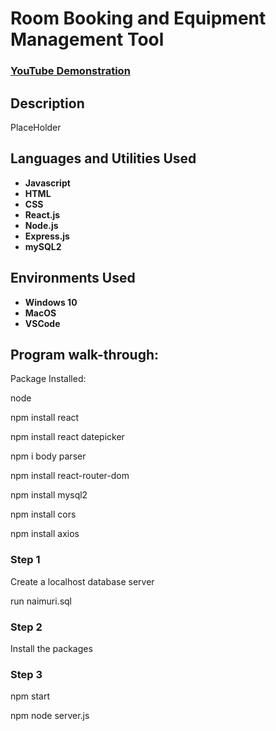 <h1>Room Booking and Equipment Management Tool</h1>

 ### [YouTube Demonstration](https://)

<h2>Description</h2>
PlaceHolder
<br />


<h2>Languages and Utilities Used</h2>

- <b>Javascript</b> 
- <b>HTML</b>
- <b>CSS</b>
- <b>React.js</b>
- <b>Node.js</b>
- <b>Express.js</b>
- <b>mySQL2</b>

<h2>Environments Used </h2>

- <b>Windows 10</b>
- <b>MacOS</b>
- <b>VSCode</b>

<h2>Program walk-through:</h2>

<p align="left">
Package Installed:
<br/>
<p>node
<p>npm install react
<p>npm install react datepicker
<p>npm i body parser
<p>npm install react-router-dom
<p>npm install mysql2
<p>npm install cors
<p>npm install axios
<br/>
<h3>Step 1</h3>
<p>Create a localhost database server
<p>run naimuri.sql
<br/>
<h3>Step 2</h3>
<p>Install the packages
<br/>
<h3>Step 3</h3>
<p>npm start
<p>npm node server.js


<!--
 ```diff
- text in red
+ text in green
! text in orange
# text in gray
@@ text in purple (and bold)@@
```
--!>
